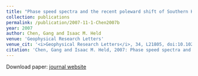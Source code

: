 ```yaml
---
title: "Phase speed spectra and the recent poleward shift of Southern Hemisphere surface westerlies"
collection: publications
permalink: /publication/2007-11-1-Chen2007b
year: 2007
author: Chen, Gang and Isaac M. Held
venue: 'Geophysical Research Letters'
venue_cit: '<i>Geophysical Research Letters</i>, 34, L21805, doi:10.1029/2007GL031200.'
citation: 'Chen, Gang and Isaac M. Held, 2007: Phase speed spectra and the recent poleward shift of Southern Hemisphere surface westerlies, <i>Geophysical Research Letters</i>, 34, L21805, doi:10.1029/2007GL031200.'
---
```

Download paper: [journal website](http://doi.wiley.com/10.1029/2007GL031200)
